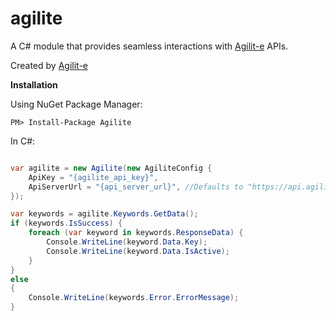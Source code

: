 ﻿ # agilite
A C# module that provides seamless interactions with [Agilit-e](https://agilite.io) APIs.

Created by [Agilit-e](https://agilite.io)

**Installation**

Using NuGet Package Manager:

```
PM> Install-Package Agilite
```

In C#:

```csharp

var agilite = new Agilite(new AgiliteConfig {
	ApiKey = "{agilite_api_key}",
	ApiServerUrl = "{api_server_url}", //Defaults to "https://api.agilite.io"               
});

var keywords = agilite.Keywords.GetData();
if (keywords.IsSuccess) {
	foreach (var keyword in keywords.ResponseData) {
		Console.WriteLine(keyword.Data.Key);
		Console.WriteLine(keyword.Data.IsActive);
	}
}
else
{
	Console.WriteLine(keywords.Error.ErrorMessage);
}
```

